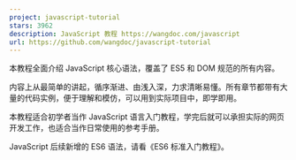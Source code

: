 ```yaml
---
project: javascript-tutorial
stars: 3962
description: JavaScript 教程 https://wangdoc.com/javascript
url: https://github.com/wangdoc/javascript-tutorial
---
```


本教程全面介绍 JavaScript 核心语法，覆盖了 ES5 和 DOM 规范的所有内容。

内容上从最简单的讲起，循序渐进、由浅入深，力求清晰易懂。所有章节都带有大量的代码实例，便于理解和模仿，可以用到实际项目中，即学即用。

本教程适合初学者当作 JavaScript 语言入门教程，学完后就可以承担实际的网页开发工作，也适合当作日常使用的参考手册。

JavaScript 后续新增的 ES6 语法，请看《ES6 标准入门教程》。
